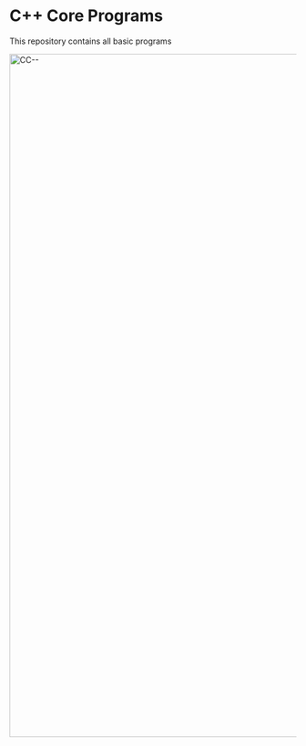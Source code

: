 # C++ Core Programs
This repository contains all basic programs


<img width="1200" alt="CC--" src="https://github.com/nehachristma/Programs/assets/69244702/a16ded15-87be-4fe9-b662-39ca02fa231e">


